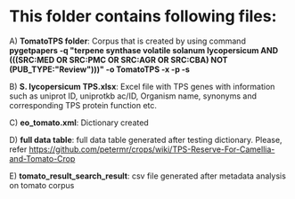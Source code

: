# This folder contains following files:

A) **TomatoTPS folder**: Corpus that is created by using command **pygetpapers -q "terpene synthase volatile solanum lycopersicum AND (((SRC:MED OR SRC:PMC OR SRC:AGR OR SRC:CBA) NOT (PUB_TYPE:"Review")))" -o TomatoTPS -x -p -s**

B) **S. lycopersicum TPS.xlsx**: Excel file with TPS genes with information such as uniprot ID, uniprotkb ac/ID, Organism name, synonyms and corresponding TPS protein function etc.

C) **eo_tomato.xml**: Dictionary created

D) **full data table**: full data table generated after testing dictionary. Please, refer https://github.com/petermr/crops/wiki/TPS-Reserve-For-Camellia-and-Tomato-Crop

E) **tomato_result_search_result**: csv file generated after metadata analysis on tomato corpus
